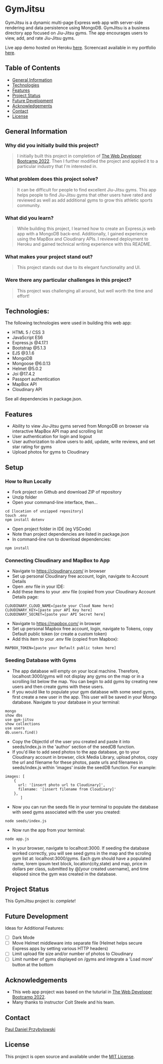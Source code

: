 # GymJitsu

GymJitsu is a dynamic multi-page Express web app with server-side rendering and data persistence using MongoDB. GymJitsu is a business directory app focused on Jiu-Jitsu gyms. The app encourages users to view, add, and rate Jiu-Jitsu gyms. 

Live app demo hosted on Heroku [here](). Screencast available in my portfolio [here](https://paulprzybylowski.github.io/#projects).

## Table of Contents

- [General Information](#general-information)
- [Technologies](#technologies)
- [Features](#features)
- [Project Status](#project-status)
- [Future Development](#future-development)
- [Acknowledgements](#acknowledgements)
- [Contact](#contact)
- [License](#license)

## General Information

### Why did you initially build this project?

> I initially built this project in completion of [The Web Developer Bootcamp 2022](https://www.udemy.com/course/the-web-developer-bootcamp/). Then I further modified the project and applied it to a particular industry that I'm interested in.

### What problem does this project solve?

> It can be difficult for people to find excellent Jiu-Jitsu gyms. This app helps people to find Jiu-Jitsu gyms that other users have rated and reviewed as well as add additional gyms to grow this athletic sports community. 

### What did you learn?

> While building this project, I learned how to create an Express.js web app with a MongoDB back-end. Additionally, I gained experience using the MapBox and Cloudinary APIs. I reviewed deployment to Heroku and gained technical writing experience with this README. 

### What makes your project stand out?

> This project stands out due to its elegant functionality and UI. 

### Were there any particular challenges in this project?

> This project was challenging all around, but well worth the time and effort! 

## Technologies:

The following technologies were used in building this web app:

- HTML 5 / CSS 3
- JavaScript ES6
- Express.js @4.17.1
- Bootstrap @5.1.3
- EJS @3.1.6
- MongoDB
- Mongoose @6.0.13
- Helmet @5.0.2
- Joi @17.4.2
- Passport authentication
- MapBox API
- Cloudinary API 

See all dependencies in package.json.

## Features

- Ability to view Jiu-Jitsu gyms served from MongoDB on browser via interactive MapBox API map and scrolling list 
- User authentication for login and logout
- User authorization to allow users to add, update, write reviews, and set star rating for gyms 
- Upload photos for gyms to Cloudinary

## Setup

### How to Run Locally

- Fork project on Github and download ZIP of repository
- Unzip folder
- Open your command-line interface, then... 

```
cd [location of unzipped repository]
touch .env
npm install dotenv
```

- Open project folder in IDE (eg VSCode)
- Note than project dependencies are listed in package.json
- In command-line run to download dependencies:

`npm install`

### Connecting Cloudinary and MapBox to App

- Navigate to https://cloudinary.com/ in browser
- Set up personal Cloudinary free account, login, navigate to Account Details
- Open .env file in your IDE:
- Add these items to your .env file (copied from your Cloudinary Account Details page:

```
CLOUDINARY_CLOUD_NAME=[paste your Cloud Name here]
CLOUDINARY_KEY=[paste your API Key here]
CLOUDINARY_SECRET=[paste your API Secret here]
```

- Navigate to https://mapbox.com/ in browser
- Set up personal Mapbox free account, login, navigate to Tokens, copy Default public token (or create a custom token)
- Add this item to your .env file (copied from Mapbox):

`MAPBOX_TOKEN=[paste your Default public token here]`

### Seeding Database with Gyms 

- The app database will empty on your local machine. Therefore, localhost:3000/gyms will not display any gyms on the map or in a scrolling list below the map. You can begin to add gyms by creating new users and then create gyms with these users.
- If you would like to populate your gym database with some seed gyms, first create a new user in the app. This user will be saved in your Mongo database. Navigate to your database in your terminal:

```
mongo
show dbs
use gym-jitsu
show collections
use users
db.users.find()
```

- Copy the ObjectId of the user you created and paste it into seeds/index.js in the 'author' section of the seedDB function.
- If you'd like to add seed photos to the app database, go to your Cloudinary account in browser, click Media Library, upload photos, copy the url and filename for these photos, paste urls and filenames in seeds/index.js within 'images' inside the seedDB function. For example:

```
images: [
    {
      url: '[insert photo url to Cloudinary]',
      filename: '[insert filename from Cloudinary]'
    },
       ]
```

- Now you can run the seeds file in your terminal to populate the database with seed gyms associated with the user you created:

`node seeds/index.js`

- Now run the app from your terminal:

`node app.js`

- In your browser, navigate to localhost:3000. If seeding the database worked correctly, you will see seed gyms in the map and the scroling gym list at: localhost:3000/gyms. Each gym should have a populated name, lorem ipsum text block, location(city,state) and map, price in dollars per class, submitted by @[your created username], and time elapsed since the gym was created in the database. 

## Project Status

This GymJitsu project is: _complete_!

## Future Development

Ideas for Additional Features:

- [ ] Dark Mode
- [ ] Move Helmet middleware into separate file (Helmet helps secure Express apps by setting various HTTP headers)
- [ ] Limit upload file size and/or number of photos to Cloudinary
- [ ] Limit number of gyms displayed on /gyms and integrate a 'Load more' button at the bottom

## Acknowledgements

- This web app project was based on the tuturial in [The Web Developer Bootcamp 2022](https://www.udemy.com/course/the-web-developer-bootcamp/).
- Many thanks to instructor Colt Steele and his team.

## Contact

[Paul Daniel Przybylowski](https://paulprzybylowski.github.io)

## License

This project is open source and available under the [MIT License](https://github.com/git/git-scm.com/blob/main/MIT-LICENSE.txt).
